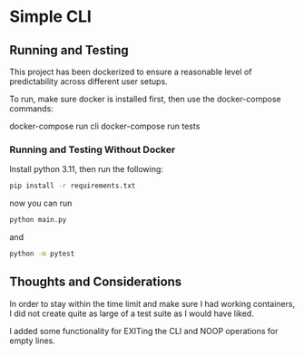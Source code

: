 # Simple CLI

## Running and Testing

This project has been dockerized to ensure a reasonable level of predictability across different user setups.

To run, make sure docker is installed first, then use the docker-compose commands:

docker-compose run cli
docker-compose run tests

### Running and Testing Without Docker

Install python 3.11, then run the following:

```sh
pip install -r requirements.txt
```

now you can run
```sh
python main.py
```

and

```sh
python -m pytest
```

## Thoughts and Considerations

In order to stay within the time limit and make sure I had working containers, I did not create quite as large of a test suite as I would have liked.

I added some functionality for EXITing the CLI and NOOP operations for empty lines.